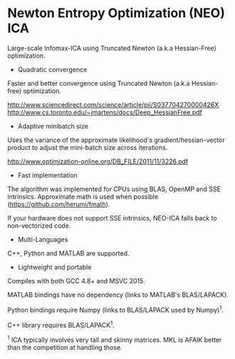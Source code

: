 Newton Entropy Optimization (NEO) ICA
=====

Large-scale Infomax-ICA using Truncated Newton (a.k.a Hessian-Free) optimization.

* Quadratic convergence

Faster and better convergence using Truncated Newton (a.k.a Hessian-free) optimization.

http://www.sciencedirect.com/science/article/pii/S037704270000426X
http://www.cs.toronto.edu/~jmartens/docs/Deep_HessianFree.pdf

* Adaptive minibatch size

Uses the variance of the approximate likelihood's gradient/hessian-vector product
to adjust the mini-batch size across iterations.

http://www.optimization-online.org/DB_FILE/2011/11/3226.pdf

* Fast implementation

The algorithm was implemented for CPUs using BLAS, OpenMP and SSE intrinsics.
Approximate math is used when possible (https://github.com/herumi/fmath).

If your hardware does not support SSE intrinsics, NEO-ICA falls back to non-vectorized code.

* Multi-Languages

C++, Python and MATLAB are supported. 

* Lightweight and portable

Compiles with both GCC 4.8+  and MSVC 2015.

MATLAB bindings have no dependency (links to MATLAB's BLAS/LAPACK).

Python bindings require Numpy (links to BLAS/LAPACK used by Numpy)<sup>1</sup>.

C++ library requires BLAS/LAPACK<sup>1</sup>.

<sup>1</sup> ICA typically involves very tall and skinny matrices. MKL is AFAIK better than the competition at handling those.
